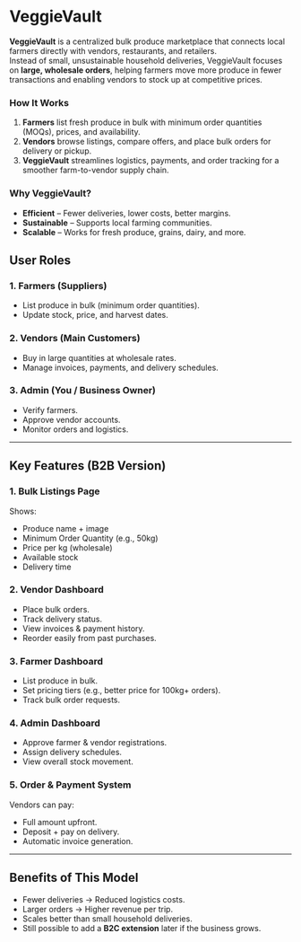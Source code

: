 # VeggieVault

**VeggieVault** is a centralized bulk produce marketplace that connects local farmers directly with vendors, restaurants, and retailers.  
Instead of small, unsustainable household deliveries, VeggieVault focuses on **large, wholesale orders**, helping farmers move more produce in fewer transactions and enabling vendors to stock up at competitive prices.

### How It Works
1. **Farmers** list fresh produce in bulk with minimum order quantities (MOQs), prices, and availability.
2. **Vendors** browse listings, compare offers, and place bulk orders for delivery or pickup.
3. **VeggieVault** streamlines logistics, payments, and order tracking for a smoother farm-to-vendor supply chain.

### Why VeggieVault?
- **Efficient** – Fewer deliveries, lower costs, better margins.
- **Sustainable** – Supports local farming communities.
- **Scalable** – Works for fresh produce, grains, dairy, and more.



## User Roles

### 1. Farmers (Suppliers)
- List produce in bulk (minimum order quantities).
- Update stock, price, and harvest dates.

### 2. Vendors (Main Customers)
- Buy in large quantities at wholesale rates.
- Manage invoices, payments, and delivery schedules.

### 3. Admin (You / Business Owner)
- Verify farmers.
- Approve vendor accounts.
- Monitor orders and logistics.

---

## Key Features (B2B Version)

### 1. Bulk Listings Page
Shows:
- Produce name + image
- Minimum Order Quantity (e.g., 50kg)
- Price per kg (wholesale)
- Available stock
- Delivery time

### 2. Vendor Dashboard
- Place bulk orders.
- Track delivery status.
- View invoices & payment history.
- Reorder easily from past purchases.

### 3. Farmer Dashboard
- List produce in bulk.
- Set pricing tiers (e.g., better price for 100kg+ orders).
- Track bulk order requests.

### 4. Admin Dashboard
- Approve farmer & vendor registrations.
- Assign delivery schedules.
- View overall stock movement.

### 5. Order & Payment System
Vendors can pay:
- Full amount upfront.
- Deposit + pay on delivery.
- Automatic invoice generation.

---

## Benefits of This Model
- Fewer deliveries → Reduced logistics costs.  
- Larger orders → Higher revenue per trip.  
- Scales better than small household deliveries.  
- Still possible to add a **B2C extension** later if the business grows.
